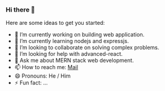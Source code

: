 ### Hi there 👋


Here are some ideas to get you started:

- 🔭 I’m currently working on building web application.
- 🌱 I’m currently learning nodejs and expressjs.
- 👯 I’m looking to collaborate on solving complex problems.
- 🤔 I’m looking for help with advanced-react.
- 💬 Ask me about MERN stack web development.
- 📫 How to reach me: [Mail](sudhirsamantaray33@gmail.com)
- 😄 Pronouns: He / Him
- ⚡ Fun fact: ...

